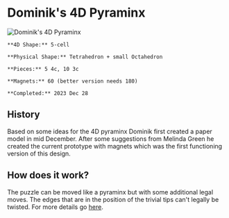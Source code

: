 # Dominik's 4D Pyraminx


![Dominik's 4D Pyraminx](https://jimdo-storage.freetls.fastly.net/image/439487778/8e46e773-ba4b-48d5-8bcd-5c7936c8dfd4.jpg?format=pjpg&quality=80,90&auto=webp&disable=upscale&width=1920&height=1437)

    

    **4D Shape:** 5-cell

    **Physical Shape:** Tetrahedron + small Octahedron

    **Pieces:** 5 4c, 10 3c

    **Magnets:** 60 (better version needs 180)

    **Completed:** 2023 Dec 28

## History

Based on some ideas for the 4D pyraminx Dominik first created a paper model in mid December. After some suggestions from Melinda Green he created the current prototype with magnets which was the first functioning version of this design.

## How does it work?

The puzzle can be moved like a pyraminx but with some additional legal moves. The edges that are in the position of the trivial tips can't legally be twisted. For more details go [here](/puzzles/physical/4D-Pyraminx/How-does-it-work?).
